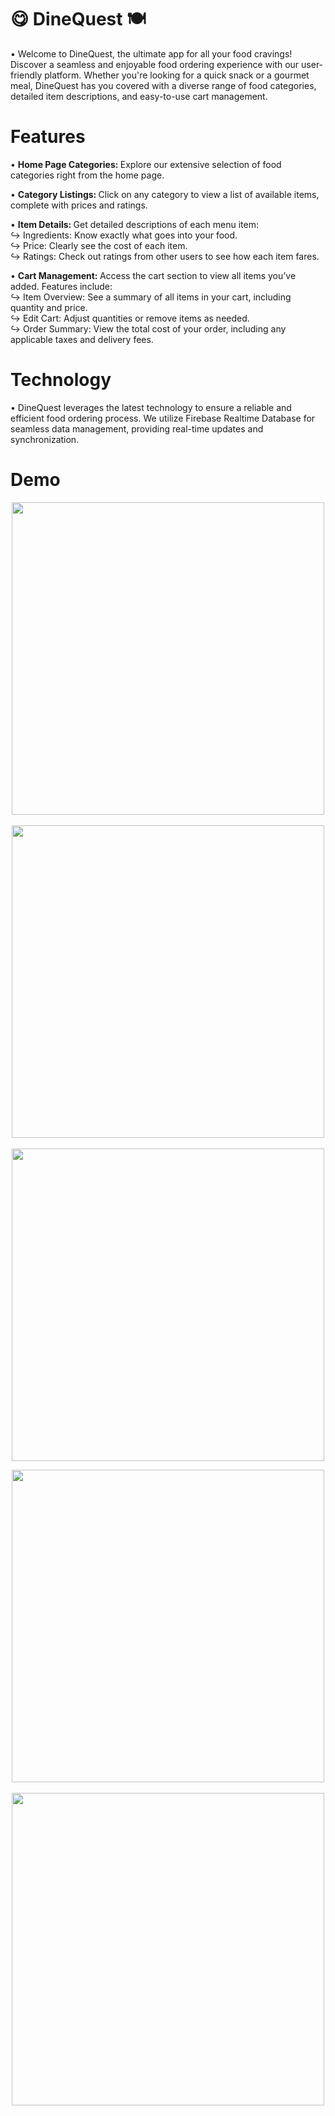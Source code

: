 # 😋 DineQuest 🍽
• Welcome to DineQuest, the ultimate app for all your food cravings! Discover a seamless and enjoyable food ordering experience with our user-friendly platform. Whether you're looking for a quick snack or a gourmet meal, DineQuest has you covered with a diverse range of food categories, detailed item descriptions, and easy-to-use cart management.

# <b> Features </b>

• <b> Home Page Categories: </b> Explore our extensive selection of food categories right from the home page.

• <b> Category Listings: </b> Click on any category to view a list of available items, complete with prices and ratings.

• <b> Item Details: </b> Get detailed descriptions of each menu item: <br>
↪ Ingredients: Know exactly what goes into your food. <br>
↪ Price: Clearly see the cost of each item. <br>
↪ Ratings: Check out ratings from other users to see how each item fares.

• <b> Cart Management: </b> Access the cart section to view all items you’ve added. Features include: <br>
↪ Item Overview: See a summary of all items in your cart, including quantity and price. <br>
↪ Edit Cart: Adjust quantities or remove items as needed. <br>
↪ Order Summary: View the total cost of your order, including any applicable taxes and delivery fees.

# <b> Technology </b>

• DineQuest leverages the latest technology to ensure a reliable and efficient food ordering process. We utilize Firebase Realtime Database for seamless data management, providing real-time updates and synchronization.

# <b> Demo </b>

<p align="center">
  <img src="https://github.com/Harsh-122003/DineQuest/assets/115886477/2fee125c-6852-48f2-a979-0303a015563e" height="500">
  &nbsp;&nbsp;&nbsp;&nbsp;&nbsp;&nbsp;&nbsp;&nbsp;&nbsp;&nbsp;&nbsp;&nbsp;&nbsp;&nbsp;&nbsp;
  <img src="https://github.com/Harsh-122003/DineQuest/assets/115886477/e3298ec1-d341-4459-9214-b38ff5a14b5f" height="500">
  &nbsp;&nbsp;&nbsp;&nbsp;&nbsp;&nbsp;&nbsp;&nbsp;&nbsp;&nbsp;&nbsp;&nbsp;&nbsp;&nbsp;&nbsp;
  <img src="https://github.com/Harsh-122003/DineQuest/assets/115886477/a9cc7672-9282-426e-8577-de44273e7b01" height="500">
</p>

<p align="center">
  <img src="https://github.com/Harsh-122003/DineQuest/assets/115886477/d76c3763-d44d-4d17-9eae-8f88c1385a63" height="500">
  &nbsp;&nbsp;&nbsp;&nbsp;&nbsp;&nbsp;&nbsp;&nbsp;&nbsp;&nbsp;&nbsp;&nbsp;&nbsp;&nbsp;&nbsp;
  <img src="https://github.com/Harsh-122003/DineQuest/assets/115886477/57c81c86-043b-4195-83a3-7d44daf68eb2" height="500">
</p>
